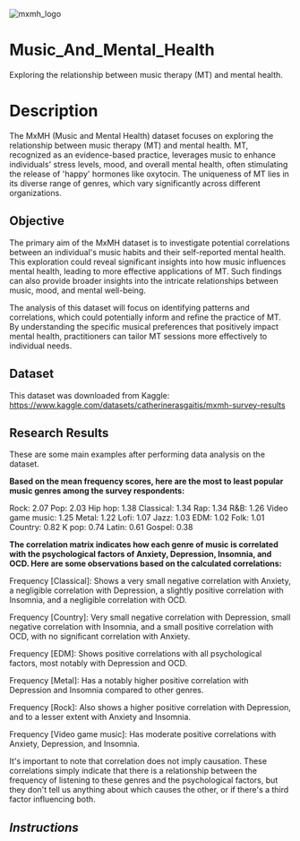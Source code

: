 ![mxmh_logo](https://github.com/AlexThePy/Music_And_Mental_Health/assets/106477870/98774d0d-edb0-4a27-8f20-8685fd75c6e6)


# Music_And_Mental_Health
Exploring the relationship between music therapy (MT) and mental health.

# **Description**
  The MxMH (Music and Mental Health) dataset focuses on exploring the relationship between music therapy (MT) and mental health. MT, recognized as an evidence-based practice, leverages music to enhance individuals' stress levels, mood, and overall mental health, often stimulating the release of 'happy' hormones like oxytocin. The uniqueness of MT lies in its diverse range of genres, which vary significantly across different organizations.

## **Objective**
  The primary aim of the MxMH dataset is to investigate potential correlations between an individual's music habits and their self-reported mental health. This exploration could reveal significant insights into how music influences mental health, leading to more effective applications of MT. Such findings can also provide broader insights into the intricate relationships between music, mood, and mental well-being.

  The analysis of this dataset will focus on identifying patterns and correlations, which could potentially inform and refine the practice of MT. By understanding the specific musical preferences that positively impact mental health, practitioners can tailor MT sessions more effectively to individual needs.

## **Dataset**

This dataset was downloaded from Kaggle: https://www.kaggle.com/datasets/catherinerasgaitis/mxmh-survey-results
  
## **Research Results**

These are some main examples after performing data analysis on the dataset.

**Based on the mean frequency scores, here are the most to least popular music genres among the survey respondents:**

Rock: 2.07
Pop: 2.03
Hip hop: 1.38
Classical: 1.34
Rap: 1.34
R&B: 1.26
Video game music: 1.25
Metal: 1.22
Lofi: 1.07
Jazz: 1.03
EDM: 1.02
Folk: 1.01
Country: 0.82
K pop: 0.74
Latin: 0.61
Gospel: 0.38

**The correlation matrix indicates how each genre of music is correlated with the psychological factors of Anxiety, Depression, Insomnia, and OCD. Here are some observations based on the calculated correlations:**

Frequency [Classical]: Shows a very small negative correlation with Anxiety, a negligible correlation with Depression, a slightly positive correlation with Insomnia, and a negligible correlation with OCD.

Frequency [Country]: Very small negative correlation with Depression, small negative correlation with Insomnia, and a small positive correlation with OCD, with no significant correlation with Anxiety.

Frequency [EDM]: Shows positive correlations with all psychological factors, most notably with Depression and OCD.

Frequency [Metal]: Has a notably higher positive correlation with Depression and Insomnia compared to other genres.

Frequency [Rock]: Also shows a higher positive correlation with Depression, and to a lesser extent with Anxiety and Insomnia.

Frequency [Video game music]: Has moderate positive correlations with Anxiety, Depression, and Insomnia.

It's important to note that correlation does not imply causation. These correlations simply indicate that there is a relationship between the frequency of listening to these genres and the psychological factors, but they don't tell us anything about which causes the other, or if there's a third factor influencing both.


## *Instructions*


